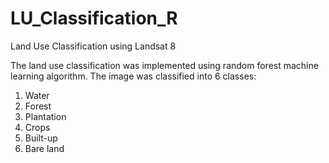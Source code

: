 # LU_Classification_R
Land Use Classification using Landsat 8

The land use classification was implemented using random forest machine learning algorithm. The image was classified into 6 classes:
1. Water
2. Forest
3. Plantation
4. Crops
5. Built-up
6. Bare land

